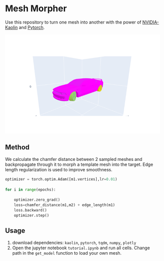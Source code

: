 # Mesh Morpher
Use this repository to turn one mesh into another with the power of [NVIDIA-Kaolin](https://github.com/NVIDIAGameWorks/kaolin) and [Pytorch](pytorch.org).

![sample car obj](https://github.com/vaibhavnayel/meshmorpher/blob/master/image.png)

## Method

We calculate the chamfer distance between 2 sampled meshes and backpropagate through it to morph a template mesh into the target. Edge length regularization is used to improve smoothness.

```python
optimizer = torch.optim.Adam([m1.vertices],lr=0.01)

for i in range(epochs):

    optimizer.zero_grad()
    loss=chamfer_distance(m1,m2) + edge_length(m1)
    loss.backward()
    optimizer.step()

```
## Usage
1. download dependencies: `kaolin`, `pytorch`, `tqdm`, `numpy`, `plotly`
2. Open the jupyter notebook  `tutorial.ipynb` and run all cells. Change path in the `get_model` function to load your own mesh.
